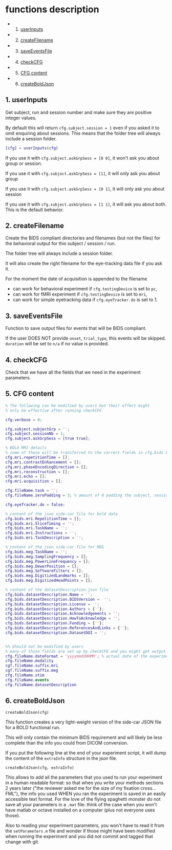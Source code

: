 # functions description

<!-- vscode-markdown-toc -->
* 1. [userInputs](#userInputs)
* 2. [createFilename](#createFilename)
* 3. [saveEventsFile](#saveEventsFile)
* 4. [checkCFG](#checkCFG)
* 5. [CFG content](#CFGcontent)
* 6. [createBoldJson](#createBoldJson)

<!-- vscode-markdown-toc-config
	numbering=true
	autoSave=true
	/vscode-markdown-toc-config -->
<!-- /vscode-markdown-toc -->

##  1. <a name='userInputs'></a>userInputs

Get subject, run and session number and make sure they are positive integer values.

By default this will return `cfg.subject.session = 1` even if you asked it to omit enquiring about sessions. This means
that the folder tree will always include a session folder.

```matlab
[cfg] = userInputs(cfg)
```

If you use it with `cfg.subject.askGrpSess = [0 0]`, it won't ask you about group or session.

If you use it with `cfg.subject.askGrpSess = [1]`, it will only ask you about group

If you use it with `cfg.subject.askGrpSess = [0 1]`, it will only ask you about session

If you use it with `cfg.subject.askGrpSess = [1 1]`, it will ask you about both. This is the default behavior.


##  2. <a name='createFilename'></a>createFilename

Create the BIDS compliant directories  and filenames (but not the files) for the behavioral output for this subject / session / run.

The folder tree will always include a session folder.

It will also create the right filename for the eye-tracking data file if you ask it.

For the moment the date of acquisition is appended to the filename
-   can work for behavioral experiment if `cfg.testingDevice` is set to `pc`,
-   can work for fMRI experiment if `cfg.testingDevice` is set to `mri`,
-   can work for simple eyetracking data if `cfg.eyeTracker.do` is set to 1.

##  3. <a name='saveEventsFile'></a>saveEventsFile

Function to save output files for events that will be BIDS compliant.

If the user DOES NOT provide `onset`, `trial_type`, this events will be skipped. `duration` will be set to `n/a` if no value is provided.

##  4. <a name='checkCFG'></a>checkCFG

Check that we have all the fields that we need in the experiment parameters.

##  5. <a name='CFGcontent'></a>CFG content

```matlab
% The following can be modified by users but their effect might
% only be effective after running checkCFG

cfg.verbose = 0;

cfg.subject.subjectGrp = '';
cfg.subject.sessionNb = 1;
cfg.subject.askGrpSess = [true true];

% BOLD MRI details
% some of those will be transferred to the correct fields in cfg.bids by checkCFG
cfg.mri.repetitionTime = [];
cfg.mri.contrastEnhancement = [];
cfg.mri.phaseEncodingDirection = [];
cfg.mri.reconstruction = [];
cfg.mri.echo = [];
cfg.mri.acquisition = [];

cfg.fileName.task = '';
cfg.fileName.zeroPadding = 3; % amount of 0 padding the subject, session, run number

cfg.eyeTracker.do = false;

% content of the json side-car file for bold data
cfg.bids.mri.RepetitionTime = [];
cfg.bids.mri.SliceTiming = '';
cfg.bids.mri.TaskName = '';
cfg.bids.mri.Instructions = '';
cfg.bids.mri.TaskDescription = '';

% content of the json side-car file for MEG
cfg.bids.meg.TaskName = '';
cfg.bids.meg.SamplingFrequency = [];
cfg.bids.meg.PowerLineFrequency = [];
cfg.bids.meg.DewarPosition = [];
cfg.bids.meg.SoftwareFilters = [];
cfg.bids.meg.DigitizedLandmarks = [];
cfg.bids.meg.DigitizedHeadPoints = [];

% content of the datasetDescription.json file
cfg.bids.datasetDescription.Name = '';
cfg.bids.datasetDescription.BIDSVersion =  '';
cfg.bids.datasetDescription.License = '';
cfg.bids.datasetDescription.Authors = {''};
cfg.bids.datasetDescription.Acknowledgements = '';
cfg.bids.datasetDescription.HowToAcknowledge = '';
cfg.bids.datasetDescription.Funding = {''};
cfg.bids.datasetDescription.ReferencesAndLinks = {''};
cfg.bids.datasetDescription.DatasetDOI = '';


%% Should not be modified by users
% many of those fields are set up by checkCFG and you might get output that is not BIDS valid if you touch those
cfg.fileName.dateFormat = 'yyyymmddHHMM'; % actual date of the experiment that is appended to the filename
cfg.fileName.modality
cgf.fileName.suffix.mri
cgf.fileName.suffix.meg
cfg.fileName.stim
cfg.fileName.events
cfg.fileName.datasetDescription

```

##  6. <a name='createBoldJson'></a>createBoldJson

```
createBoldJson(cfg)
```

This function creates a very light-weight version of the side-car JSON file for a BOLD functional run.

This will only contain the minimum BIDS requirement and will likely be less complete than the info you could from DICOM conversion.

If you put the following line at the end of your experiment script, it will dump the content of the `extraInfo` structure in the json file. 

```
createBoldJson(cfg, extraInfo)
```

This allows to add all the parameters that you used to run your experiment in a human readable format: so that when you write your methods sections 2 years later ("the reviewer asked me for the size of my fixation cross... FML"), the info you used WHEN you ran the experiment is saved in an easily accessible text format. For the love of the flying spaghetti monster do not save all your parameters in a `.mat` file: think of the case when you won't have matlab or octave installed on a computer (plus not everyone uses those).

Also to reading your experiment parameters, you won't have to read it from the `setParameters.m` file and wonder if those might have been modified when running the experiment and you did not commit and tagged that change with git.